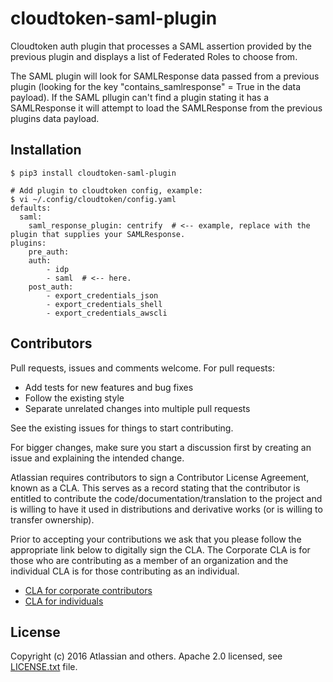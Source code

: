 # cloudtoken-saml-plugin

Cloudtoken auth plugin that processes a SAML assertion provided by the previous plugin and displays a list of Federated Roles to choose from.

The SAML plugin will look for SAMLResponse data passed from a previous plugin (looking for the key "contains_samlresponse" = True in the data payload).
If the SAML pllugin can't find a plugin stating it has a SAMLResponse it will attempt to load the SAMLResponse from the previous plugins data payload.

## Installation

    $ pip3 install cloudtoken-saml-plugin

    # Add plugin to cloudtoken config, example:
    $ vi ~/.config/cloudtoken/config.yaml
    defaults:
      saml:
        saml_response_plugin: centrify  # <-- example, replace with the plugin that supplies your SAMLResponse.
    plugins:
        pre_auth:
        auth:
            - idp
            - saml  # <-- here.
        post_auth:
            - export_credentials_json
            - export_credentials_shell
            - export_credentials_awscli   

## Contributors

Pull requests, issues and comments welcome. For pull requests:

* Add tests for new features and bug fixes
* Follow the existing style
* Separate unrelated changes into multiple pull requests

See the existing issues for things to start contributing.

For bigger changes, make sure you start a discussion first by creating
an issue and explaining the intended change.

Atlassian requires contributors to sign a Contributor License Agreement,
known as a CLA. This serves as a record stating that the contributor is
entitled to contribute the code/documentation/translation to the project
and is willing to have it used in distributions and derivative works
(or is willing to transfer ownership).

Prior to accepting your contributions we ask that you please follow the appropriate
link below to digitally sign the CLA. The Corporate CLA is for those who are
contributing as a member of an organization and the individual CLA is for
those contributing as an individual.

* [CLA for corporate contributors](https://na2.docusign.net/Member/PowerFormSigning.aspx?PowerFormId=e1c17c66-ca4d-4aab-a953-2c231af4a20b)
* [CLA for individuals](https://na2.docusign.net/Member/PowerFormSigning.aspx?PowerFormId=3f94fbdc-2fbe-46ac-b14c-5d152700ae5d)

## License

Copyright (c) 2016 Atlassian and others.
Apache 2.0 licensed, see [LICENSE.txt](LICENSE.txt) file.
